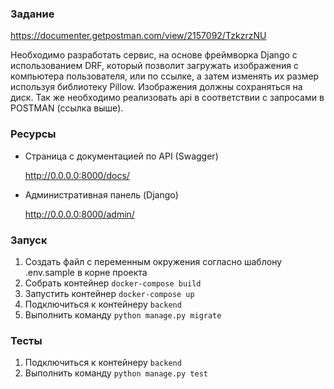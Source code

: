 ### Задание

https://documenter.getpostman.com/view/2157092/TzkzrzNU

Необходимо разработать сервис, на основе фреймворка Django c использованием DRF, который позволит загружать изображения
с компьютера пользователя, или по ссылке, а затем изменять их размер используя библиотеку Pillow. Изображения должны
сохраняться на диск. Так же необходимо реализовать api в соответствии с запросами в POSTMAN (ссылка выше).

### Ресурсы

- Страница с документацией по API (Swagger)

  http://0.0.0.0:8000/docs/

- Административная панель (Django)

  http://0.0.0.0:8000/admin/

### Запуск

1. Создать файл с переменным окружения согласно шаблону .env.sample в корне проекта
2. Собрать контейнер `docker-compose build`
3. Запустить контейнер `docker-compose up`
4. Подключиться к контейнеру `backend`
5. Выполнить команду `python manage.py migrate`

### Тесты
1. Подключиться к контейнеру `backend`
2. Выполнить команду `python manage.py test`
